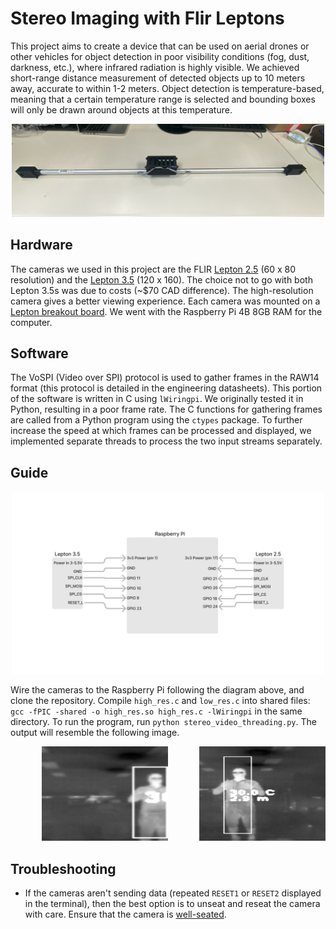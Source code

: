 # Stereo Imaging with Flir Leptons
This project aims to create a device that can be used on aerial drones or other vehicles for object detection in poor visibility conditions (fog, dust, darkness, etc.), where infrared radiation is highly visible. We achieved short-range distance measurement of detected objects up to 10 meters away, accurate to within 1-2 meters. Object detection is temperature-based, meaning that a certain temperature range is selected and bounding boxes will only be drawn around objects at this temperature. 

<div style="text-align:center">
  <img src="./images/stereo-thermal_device.png" width="500">
</div>

## Hardware
The cameras we used in this project are the FLIR [Lepton 2.5](https://www.digikey.ca/en/products/detail/flir-lepton/500-0763-01/6250105) (60 x 80 resolution) and the [Lepton 3.5](https://www.digikey.ca/en/products/detail/flir-lepton/500-0771-01/7606616) (120 x 160). The choice not to go with both Lepton 3.5s was due to costs (~$70 CAD difference). The high-resolution camera gives a better viewing experience. Each camera was mounted on a [Lepton breakout board](https://www.digikey.ca/en/products/detail/flir-lepton/250-0577-00/10385179). We went with the Raspberry Pi 4B 8GB RAM for the computer.

## Software
The VoSPI (Video over SPI) protocol is used to gather frames in the RAW14 format (this protocol is detailed in the engineering datasheets). This portion of the software is written in C using `lWiringpi`. We originally tested it in Python, resulting in a poor frame rate. The C functions for gathering frames are called from a Python program using the `ctypes` package. To further increase the speed at which frames can be processed and displayed, we implemented separate threads to process the two input streams separately. 

## Guide

<div style="text-align:center;">
  <img src="./images/detailed_wiring_diagram.png" width="500">
</div>

Wire the cameras to the Raspberry Pi following the diagram above, and clone the repository. Compile `high_res.c` and `low_res.c` into shared files: `gcc -fPIC -shared -o high_res.so high_res.c -lWiringpi` in the same directory. To run the program, run `python stereo_video_threading.py`. The output will resemble the following image.

<div style="text-align:center;">
  <img src="images/low.jpeg" alt="alt-text-1" width="40%" />
  <img src="images/high.jpeg" alt="alt-text-2" width="40%" style="float:right;" />
</div>


## Troubleshooting

- If the cameras aren't sending data (repeated `RESET1` or `RESET2` displayed in the terminal), then the best option is to unseat and reseat the camera with care. Ensure that the camera is [well-seated](https://flir.custhelp.com/app/answers/detail/a_id/5750/~/flir-oem---lepton-2.5-and-3.5-enclosure-assembly).
